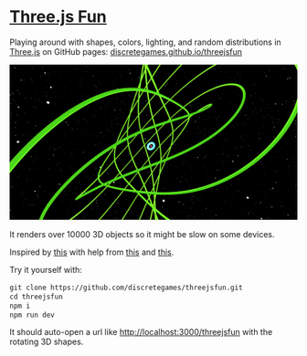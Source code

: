 # [Three.js Fun](https://discretegames.github.io/threejsfun/)

Playing around with shapes, colors, lighting, and random distributions in [Three.js](https://threejs.org/) on GitHub pages: [discretegames.github.io/threejsfun](https://discretegames.github.io/threejsfun)

![screenshot](/screenshot.png)

It renders over 10000 3D objects so it might be slow on some devices.

Inspired by [this](https://youtu.be/Q7AOvWpIVHU) with help from
[this](https://threejsfundamentals.org/threejs/lessons/threejs-primitives.html) and
[this](https://datagenetics.com/blog/january32020/index.html).

Try it yourself with:

```text
git clone https://github.com/discretegames/threejsfun.git
cd threejsfun
npm i
npm run dev
```

It should auto-open a url like <http://localhost:3000/threejsfun> with the rotating 3D shapes.

<!-- Deploy:
npm run build
git subtree push --prefix dist origin gh-pages
-->
